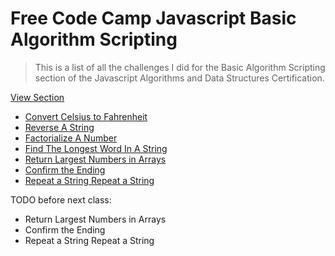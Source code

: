 # Free Code Camp Javascript Basic Algorithm Scripting

> This is a list of all the challenges I did for the Basic Algorithm Scripting section of the Javascript Algorithms and Data Structures Certification.

[View Section](https://www.freecodecamp.org/learn/javascript-algorithms-and-data-structures/basic-algorithm-scripting/)


- [Convert Celsius to Fahrenheit](./convert-celsius-to-fahrenheit.js)
- [Reverse A String](./reverse-a-string.js)
- [Factorialize A Number](./factorialize-a-number.js)
- [Find The Longest Word In A String](./find-the-longest-word-in-a-string.js)
- [Return Largest Numbers in Arrays](./return-largest-numbers-in-arrays.js)
- [Confirm the Ending](./confirm-the-ending.js)
- [Repeat a String Repeat a String](./repeat-a-string-repeat-a-string.js)

TODO before next class:
- Return Largest Numbers in Arrays
- Confirm the Ending
- Repeat a String Repeat a String